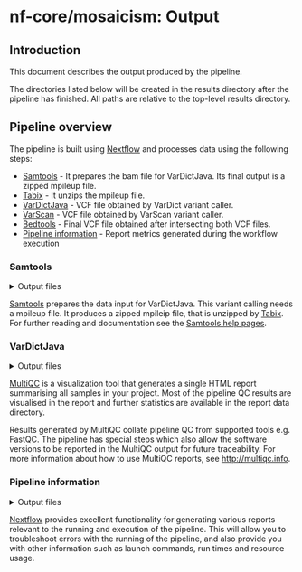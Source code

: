 # nf-core/mosaicism: Output

## Introduction

This document describes the output produced by the pipeline.

The directories listed below will be created in the results directory after the pipeline has finished. All paths are relative to the top-level results directory.

<!-- TODO nf-core: Write this documentation describing your workflow's output -->

## Pipeline overview

The pipeline is built using [Nextflow](https://www.nextflow.io/) and processes data using the following steps:


- [Samtools](#samtools) - It prepares the bam file for VarDictJava. Its final output is a zipped mpileup file.   
- [Tabix](#tabix) - It unzips the mpileup file.
- [VarDictJava](#vardictjava) - VCF file obtained by VarDict variant caller.
- [VarScan](#varscan) - VCF file obtained by VarScan variant caller.
- [Bedtools](#bedtools) - Final VCF file obtained after intersecting both VCF files.  
- [Pipeline information](#pipeline-information) - Report metrics generated during the workflow execution

### Samtools

<details markdown="1">
<summary>Output files</summary>

- `Samtools/`
  - `*.bam`: Sorted bam file.
  - `*.mpileip.gz`: Zip archive containing the mpileup file (VarDictJava input).

</details>

[Samtools](https://varscan.sourceforge.net/) prepares the data input for VarDictJava. This variant calling needs a mpileup file. It produces a zipped mpileip file, that is unzipped by [Tabix](http://www.htslib.org/doc/tabix.html). For further reading and documentation see the [Samtools help pages](http://www.htslib.org/doc/#manual-pages).

### VarDictJava

<details markdown="1">
<summary>Output files</summary>

- `multiqc/`
  - `multiqc_report.html`: a standalone HTML file that can be viewed in your web browser.
  - `multiqc_data/`: directory containing parsed statistics from the different tools used in the pipeline.
  - `multiqc_plots/`: directory containing static images from the report in various formats.

</details>

[MultiQC](http://multiqc.info) is a visualization tool that generates a single HTML report summarising all samples in your project. Most of the pipeline QC results are visualised in the report and further statistics are available in the report data directory.

Results generated by MultiQC collate pipeline QC from supported tools e.g. FastQC. The pipeline has special steps which also allow the software versions to be reported in the MultiQC output for future traceability. For more information about how to use MultiQC reports, see <http://multiqc.info>.

### Pipeline information

<details markdown="1">
<summary>Output files</summary>

- `pipeline_info/`
  - Reports generated by Nextflow: `execution_report.html`, `execution_timeline.html`, `execution_trace.txt` and `pipeline_dag.dot`/`pipeline_dag.svg`.
  - Reports generated by the pipeline: `pipeline_report.html`, `pipeline_report.txt` and `software_versions.yml`. The `pipeline_report*` files will only be present if the `--email` / `--email_on_fail` parameter's are used when running the pipeline.
  - Reformatted samplesheet files used as input to the pipeline: `samplesheet.valid.csv`.

</details>

[Nextflow](https://www.nextflow.io/docs/latest/tracing.html) provides excellent functionality for generating various reports relevant to the running and execution of the pipeline. This will allow you to troubleshoot errors with the running of the pipeline, and also provide you with other information such as launch commands, run times and resource usage.
